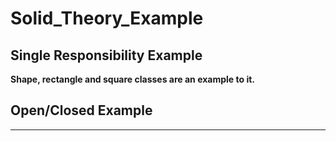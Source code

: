 # Solid_Theory_Example
## Single Responsibility Example
**Shape, rectangle and square classes are an example to it.**
## Open/Closed Example
****
